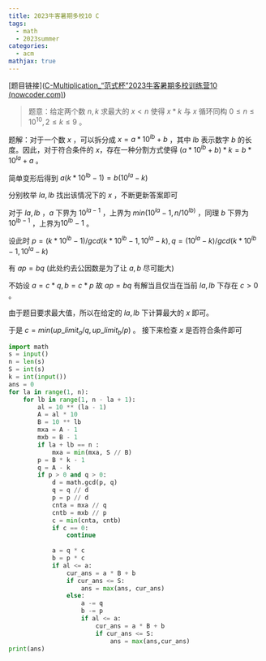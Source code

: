 ```yaml
---
title: 2023牛客暑期多校10 C
tags:
  - math
  - 2023summer
categories:
  - acm
mathjax: true
---
```




[题目链接]([C-Multiplication_“范式杯”2023牛客暑期多校训练营10 (nowcoder.com)](https://ac.nowcoder.com/acm/contest/57364/C))

> 题意：给定两个数 $n,k$ 求最大的 $x < n$ 使得 $x * k$ 与 $x$ 循环同构 $0 \leq n \leq 10^{10},2 \leq k \leq 9$ 。

题解：对于一个数 $x$ ，可以拆分成 $x = a * 10 ^ {lb} + b$ ，其中 $lb$ 表示数字 $b$ 的长度。因此，对于符合条件的 $x$，存在一种分割方式使得 $(a * 10^{lb} + b) * k = b * 10^{la} + a$ 。

简单变形后得到 $a(k * 10 ^ {lb} - 1) = b (10^{la} - k)$ 

分别枚举 $la,lb$ 找出该情况下的 $x$ ，不断更新答案即可

对于 $la,lb$ ，$a$ 下界为 $10^{la - 1}$ ，上界为 $min(10^{la} - 1, n / 10^{lb)}$ ，同理 $b$ 下界为 $10^{lb - 1}$ ，上界为$10^{lb} - 1$ 。

设此时 $p = (k * 10^{lb} - 1) / gcd(k * 10^{lb} - 1,10^{la} - k),q = (10^{la} - k) / gcd(k * 10^{lb} - 1,10^{la} - k)$ 

有 $ap = bq$ (此处约去公因数是为了让 $a,b$ 尽可能大)

不妨设 $a = c * q,b = c * p$ 故 $ap = bq$ 有解当且仅当在当前 $la,lb$ 下存在 $c > 0$ 。

由于题目要求最大值，所以在给定的 $la,lb$ 下计算最大的 $x$ 即可。

于是 $c = min(up\_limit_a / q,up\_limit_b / p)$ 。 接下来检查 $x$ 是否符合条件即可

```python
import math
s = input()
n = len(s)
S = int(s)
k = int(input())
ans = 0
for la in range(1, n):
    for lb in range(1, n - la + 1):
        al = 10 ** (la - 1)
        A = al * 10
        B = 10 ** lb
        mxa = A - 1
        mxb = B - 1
        if la + lb == n :
            mxa = min(mxa, S // B)
        p = B * k - 1
        q = A - k
        if p > 0 and q > 0:
            d = math.gcd(p, q)
            q = q // d
            p = p // d
            cnta = mxa // q
            cntb = mxb // p
            c = min(cnta, cntb)
            if c == 0:
                continue
                 
            a = q * c
            b = p * c
            if al <= a:
                cur_ans = a * B + b
                if cur_ans <= S:
                    ans = max(ans, cur_ans)
                else:
                    a -= q
                    b -= p
                    if al <= a:
                        cur_ans = a * B + b
                        if cur_ans <= S:
                            ans = max(ans,cur_ans)
print(ans)
```

